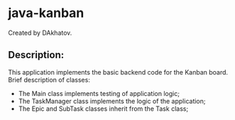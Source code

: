 # java-kanban

Created by DAkhatov.

## Description:

This application implements the basic backend code for the Kanban board. Brief description of classes:

* The Main class implements testing of application logic;
* The TaskManager class implements the logic of the application;
* The Epic and SubTask classes inherit from the Task class;